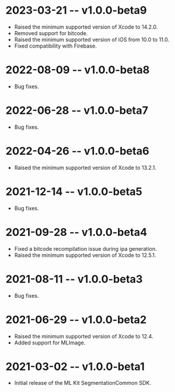 # 2023-03-21 -- v1.0.0-beta9
- Raised the minimum supported version of Xcode to 14.2.0.
- Removed support for bitcode.
- Raised the minimum supported version of iOS from 10.0 to 11.0.
- Fixed compatibility with Firebase.
# 2022-08-09 -- v1.0.0-beta8
- Bug fixes.
# 2022-06-28 -- v1.0.0-beta7
- Bug fixes.
# 2022-04-26 -- v1.0.0-beta6
- Raised the minimum supported version of Xcode to 13.2.1.
# 2021-12-14 -- v1.0.0-beta5
- Bug fixes.
# 2021-09-28 -- v1.0.0-beta4
- Fixed a bitcode recompilation issue during ipa generation.
- Raised the minimum supported version of Xcode to 12.5.1.
# 2021-08-11 -- v1.0.0-beta3
- Bug fixes.
# 2021-06-29 -- v1.0.0-beta2
- Raised the minimum supported version of Xcode to 12.4.
- Added support for MLImage.
# 2021-03-02 -- v1.0.0-beta1
- Initial release of the ML Kit SegmentationCommon SDK.
